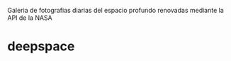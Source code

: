 Galeria de fotografias diarias del espacio profundo renovadas mediante la API de la NASA
# deepspace
